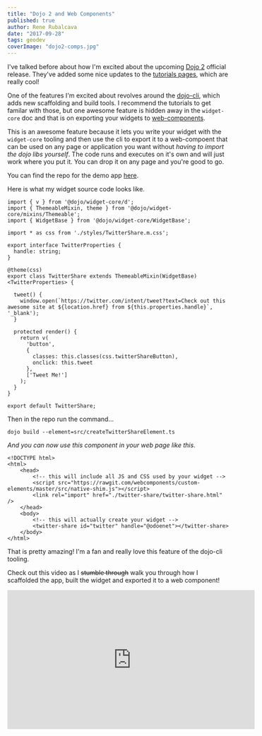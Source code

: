 ```yaml
---
title: "Dojo 2 and Web Components"
published: true
author: Rene Rubalcava
date: "2017-09-28"
tags: geodev
coverImage: "dojo2-comps.jpg"
---
```


I've talked before about how I'm excited about the upcoming [Dojo 2](https://dojo.io/) official release. They've added some nice updates to the [tutorials pages](https://dojo.io/tutorials/), which are really cool!

One of the features I'm excited about revolves around the [dojo-cli](https://github.com/dojo/cli), which adds new scaffolding and build tools. I recommend the tutorials to get familar with those, but one awesome feature is hidden away in the `widget-core` doc and that is on exporting your widgets to [web-components](https://github.com/dojo/widget-core#web-components).

This is an awesome feature because it lets you write your widget with the `widget-core` tooling and then use the cli to export it to a web-compoent that can be used on any page or application you want without _having to import the dojo libs yourself_. The code runs and executes on it's own and will just work where you put it. You can drop it on any page and you're good to go.

You can find the repo for the demo app [here](https://github.com/odoe/dojo2-web-component).

Here is what my widget source code looks like.

```
import { v } from '@dojo/widget-core/d';
import { ThemeableMixin, theme } from '@dojo/widget-core/mixins/Themeable';
import { WidgetBase } from '@dojo/widget-core/WidgetBase';

import * as css from './styles/TwitterShare.m.css';

export interface TwitterProperties {
  handle: string;
}

@theme(css)
export class TwitterShare extends ThemeableMixin(WidgetBase)<TwitterProperties> {

  tweet() {
    window.open(`https://twitter.com/intent/tweet?text=Check out this awesome site at ${location.href} from ${this.properties.handle}`, '_blank');
  }

  protected render() {
    return v(
      'button',
      {
        classes: this.classes(css.twitterShareButton),
        onclick: this.tweet
      },
      ['Tweet Me!']
    );
  }
}

export default TwitterShare;

```

Then in the repo run the command...

`dojo build --element=src/createTwitterShareElement.ts`

_And you can now use this component in your web page like this_.

```
<!DOCTYPE html>
<html>
    <head>
        <!-- this will include all JS and CSS used by your widget -->
        <script src="https://rawgit.com/webcomponents/custom-elements/master/src/native-shim.js"></script>
        <link rel="import" href="./twitter-share/twitter-share.html" />
    </head>
    <body>
        <!-- this will actually create your widget -->
        <twitter-share id="twitter" handle="@odoenet"></twitter-share>
    </body>
</html>
```

That is pretty amazing! I'm a fan and really love this feature of the dojo-cli tooling.

Check out this video as I ~~stumble through~~ walk you through how I scaffolded the app, built the widget and exported it to a web component!

<iframe width="560" height="315" src="https://www.youtube.com/embed/bXvsGhNkXXU" frameborder="0" allowfullscreen></iframe>
